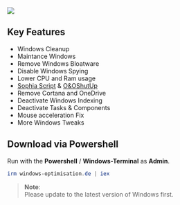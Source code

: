 <img src="https://github.com/Marvin700/Windows_Optimisation_Pack/assets/98750428/07637477-3b97-4e2f-9f24-ad17e48e8fc4">

## Key Features
* Windows Cleanup
* Maintance Windows
* Remove Windows Bloatware 
* Disable Windows Spying
* Lower CPU and Ram usage
* [Sophia Script](https://github.com/farag2/Sophia-Script-for-Windows "Sophia Script Documentation") & [O&OShutUp](https://www.oo-software.com/en/shutup10 "O&OShutUp")
* Remove Cortana and OneDrive
* Deactivate Windows Indexing 
* Deactivate Tasks & Components
* Mouse acceleration Fix
* More Windows Tweaks

## Download via Powershell
Run with the **Powershell** / **Windows-Terminal** as **Admin**.
  ```powershell
irm windows-optimisation.de | iex
  ```
  
> **Note**: <BR> 
Please update to the latest version of Windows first. <BR>
